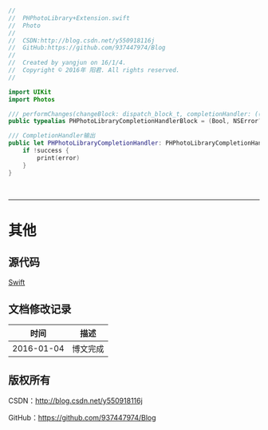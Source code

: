 ```swift
//
//  PHPhotoLibrary+Extension.swift
//  Photo
//
//  CSDN:http://blog.csdn.net/y550918116j
//  GitHub:https://github.com/937447974/Blog
//
//  Created by yangjun on 16/1/4.
//  Copyright © 2016年 阳君. All rights reserved.
//

import UIKit
import Photos

/// performChanges(changeBlock: dispatch_block_t, completionHandler: ((Bool, NSError?) -> Void)?)的完成回调
public typealias PHPhotoLibraryCompletionHandlerBlock = (Bool, NSError?) -> Void

/// CompletionHandler输出
public let PHPhotoLibraryCompletionHandler: PHPhotoLibraryCompletionHandlerBlock = { (success: Bool, error: NSError?) -> Void in
    if !success {
        print(error)
    }
}
```

&#160;

----------

# 其他

## 源代码

[Swift](https://github.com/937447974/Swift)

## 文档修改记录

| 时间 | 描述 |
| ---- | ---- |
| 2016-01-04 | 博文完成 |

## 版权所有

CSDN：http://blog.csdn.net/y550918116j

GitHub：https://github.com/937447974/Blog
